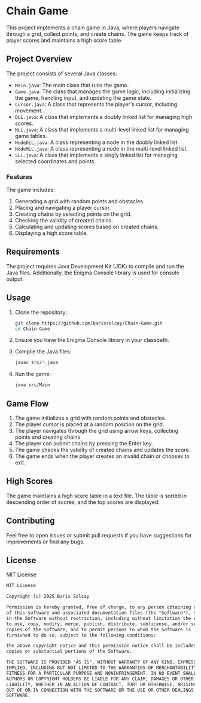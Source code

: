 # Chain Game

This project implements a chain game in Java, where players navigate through a grid, collect points, and create chains. The game keeps track of player scores and maintains a high score table.

## Project Overview

The project consists of several Java classes:
- `Main.java`: The main class that runs the game.
- `Game.java`: The class that manages the game logic, including initializing the game, handling input, and updating the game state.
- `Cursor.java`: A class that represents the player's cursor, including movement.
- `DLL.java`: A class that implements a doubly linked list for managing high scores.
- `MLL.java`: A class that implements a multi-level linked list for managing game tables.
- `NodeDLL.java`: A class representing a node in the doubly linked list.
- `NodeMLL.java`: A class representing a node in the multi-level linked list.
- `SLL.java`: A class that implements a singly linked list for managing selected coordinates and points.

### Features

The game includes:
1. Generating a grid with random points and obstacles.
2. Placing and navigating a player cursor.
3. Creating chains by selecting points on the grid.
4. Checking the validity of created chains.
5. Calculating and updating scores based on created chains.
6. Displaying a high score table.

## Requirements

The project requires Java Development Kit (JDK) to compile and run the Java files. Additionally, the Enigma Console library is used for console output.

## Usage

1. Clone the repository:

    ```bash
    git clone https://github.com/barissolcay/Chain-Game.git
    cd Chain-Game
    ```

2. Ensure you have the Enigma Console library in your classpath.

3. Compile the Java files:

    ```bash
    javac src/*.java
    ```

4. Run the game:

    ```bash
    java src/Main
    ```

## Game Flow

1. The game initializes a grid with random points and obstacles.
2. The player cursor is placed at a random position on the grid.
3. The player navigates through the grid using arrow keys, collecting points and creating chains.
4. The player can submit chains by pressing the Enter key.
5. The game checks the validity of created chains and updates the score.
6. The game ends when the player creates an invalid chain or chooses to exit.

## High Scores

The game maintains a high score table in a text file. The table is sorted in descending order of scores, and the top scores are displayed.

## Contributing

Feel free to open issues or submit pull requests if you have suggestions for improvements or find any bugs.

## License

MIT License

```markdown
MIT License

Copyright (c) 2025 Baris Solcay

Permission is hereby granted, free of charge, to any person obtaining a copy
of this software and associated documentation files (the "Software"), to deal
in the Software without restriction, including without limitation the rights
to use, copy, modify, merge, publish, distribute, sublicense, and/or sell
copies of the Software, and to permit persons to whom the Software is
furnished to do so, subject to the following conditions:

The above copyright notice and this permission notice shall be included in all
copies or substantial portions of the Software.

THE SOFTWARE IS PROVIDED "AS IS", WITHOUT WARRANTY OF ANY KIND, EXPRESS OR
IMPLIED, INCLUDING BUT NOT LIMITED TO THE WARRANTIES OF MERCHANTABILITY,
FITNESS FOR A PARTICULAR PURPOSE AND NONINFRINGEMENT. IN NO EVENT SHALL THE
AUTHORS OR COPYRIGHT HOLDERS BE LIABLE FOR ANY CLAIM, DAMAGES OR OTHER
LIABILITY, WHETHER IN AN ACTION OF CONTRACT, TORT OR OTHERWISE, ARISING FROM,
OUT OF OR IN CONNECTION WITH THE SOFTWARE OR THE USE OR OTHER DEALINGS IN THE
SOFTWARE.
